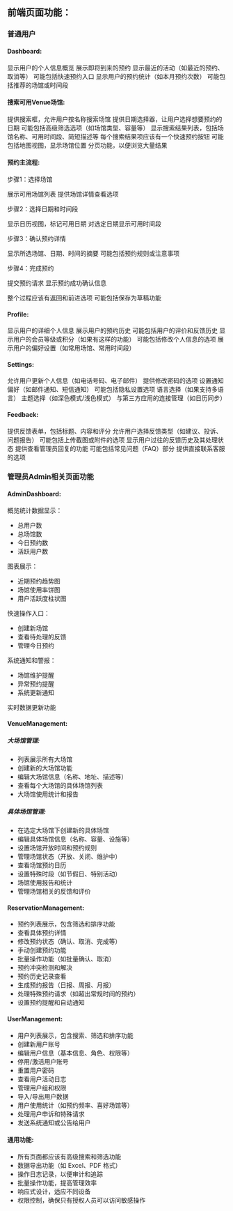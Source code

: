 ## 前端页面功能：

### 普通用户

#### Dashboard:

显示用户的个人信息概览
展示即将到来的预约
显示最近的活动（如最近的预约、取消等）
可能包括快速预约入口
显示用户的预约统计（如本月预约次数）
可能包括推荐的场馆或时间段


#### 搜索可用Venue场馆:

提供搜索框，允许用户按名称搜索场馆
提供日期选择器，让用户选择想要预约的日期
可能包括高级筛选选项（如场馆类型、容量等）
显示搜索结果列表，包括场馆名称、可用时间段、简短描述等
每个搜索结果项应该有一个快速预约按钮
可能包括地图视图，显示场馆位置
分页功能，以便浏览大量结果


#### 预约主流程:

步骤1：选择场馆

展示可用场馆列表
提供场馆详情查看选项


步骤2：选择日期和时间段

显示日历视图，标记可用日期
对选定日期显示可用时间段


步骤3：确认预约详情

显示所选场馆、日期、时间的摘要
可能包括预约规则或注意事项


步骤4：完成预约

提交预约请求
显示预约成功确认信息


整个过程应该有返回和前进选项
可能包括保存为草稿功能


#### Profile:

显示用户的详细个人信息
展示用户的预约历史
可能包括用户的评价和反馈历史
显示用户的会员等级或积分（如果有这样的功能）
可能包括修改个人信息的选项
展示用户的偏好设置（如常用场馆、常用时间段）


#### Settings:

允许用户更新个人信息（如电话号码、电子邮件）
提供修改密码的选项
设置通知偏好（如邮件通知、短信通知）
可能包括隐私设置选项
语言选择（如果支持多语言）
主题选择（如深色模式/浅色模式）
与第三方应用的连接管理（如日历同步）


#### Feedback:

提供反馈表单，包括标题、内容和评分
允许用户选择反馈类型（如建议、投诉、问题报告）
可能包括上传截图或附件的选项
显示用户过往的反馈历史及其处理状态
提供查看管理员回复的功能
可能包括常见问题（FAQ）部分
提供直接联系客服的选项



### 管理员Admin相关页面功能

#### AdminDashboard:

概览统计数据显示：

- 总用户数
- 总场馆数
- 今日预约数
- 活跃用户数


图表展示：

- 近期预约趋势图
- 场馆使用率饼图
- 用户活跃度柱状图


快速操作入口：

- 创建新场馆
- 查看待处理的反馈
- 管理今日预约


系统通知和警报：

- 场馆维护提醒
- 异常预约提醒
- 系统更新通知


实时数据更新功能


#### VenueManagement:

##### 大场馆管理:

- 列表展示所有大场馆
- 创建新的大场馆功能
- 编辑大场馆信息（名称、地址、描述等）
- 查看每个大场馆的具体场馆列表
- 大场馆使用统计和报告

##### 具体场馆管理:

- 在选定大场馆下创建新的具体场馆
- 编辑具体场馆信息（名称、容量、设施等）
- 设置场馆开放时间和预约规则
- 管理场馆状态（开放、关闭、维护中）
- 查看场馆预约日历
- 设置特殊时段（如节假日、特别活动）
- 场馆使用报告和统计
- 管理场馆相关的反馈和评价


#### ReservationManagement:

- 预约列表展示，包含筛选和排序功能
- 查看具体预约详情
- 修改预约状态（确认、取消、完成等）
- 手动创建预约功能
- 批量操作功能（如批量确认、取消）
- 预约冲突检测和解决
- 预约历史记录查看
- 生成预约报告（日报、周报、月报）
- 处理特殊预约请求（如超出常规时间的预约）
- 设置预约提醒和自动通知


#### UserManagement:

- 用户列表展示，包含搜索、筛选和排序功能
- 创建新用户账号
- 编辑用户信息（基本信息、角色、权限等）
- 停用/激活用户账号
- 重置用户密码
- 查看用户活动日志
- 管理用户组和权限
- 导入/导出用户数据
- 用户使用统计（如预约频率、喜好场馆等）
- 处理用户申诉和特殊请求
- 发送系统通知或公告给用户



#### 通用功能:

- 所有页面都应该有高级搜索和筛选功能
- 数据导出功能（如 Excel、PDF 格式）
- 操作日志记录，以便审计和追踪
- 批量操作功能，提高管理效率
- 响应式设计，适应不同设备
- 权限控制，确保只有授权人员可以访问敏感操作